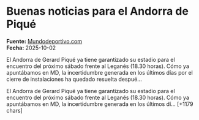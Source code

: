 # Buenas noticias para el Andorra de Piqué

**Fuente:** [Mundodeportivo.com](https://www.mundodeportivo.com/futbol/liga-segunda-division/20251002/1002543501/buenas-noticias-andorra-pique.html)  
**Fecha:** 2025-10-02

El Andorra de Gerard Piqué ya tiene garantizado su estadio para el encuentro del próximo sábado frente al Leganés (18.30 horas). Cómo ya apuntábamos en MD, la incertidumbre generada en los últimos días por el cierre de instalaciones ha quedado resuelta despué…

El Andorra de Gerard Piqué ya tiene garantizado su estadio para el encuentro del próximo sábado frente al Leganés (18.30 horas). Cómo ya apuntábamos en MD, la incertidumbre generada en los últimos dí… [+1179 chars]
